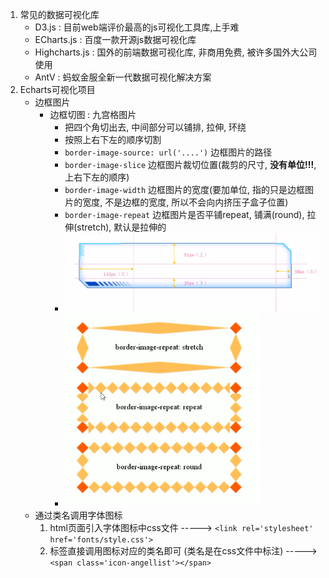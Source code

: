 1. 常见的数据可视化库
    - D3.js : 目前web端评价最高的js可视化工具库,上手难
    - ECharts.js : 百度一款开源js数据可视化库
    - Highcharts.js : 国外的前端数据可视化库, 非商用免费, 被许多国外大公司使用
    - AntV : 蚂蚁金服全新一代数据可视化解决方案
2. Echarts可视化项目
    - 边框图片
        - 边框切图 : 九宫格图片
            - 把四个角切出去, 中间部分可以铺排, 拉伸, 环绕
            - 按照上右下左的顺序切割
            - `border-image-source: url('....')` 边框图片的路径
            - `border-image-slice` 边框图片裁切位置(裁剪的尺寸, **没有单位!!!**, 上右下左的顺序)
            - `border-image-width` 边框图片的宽度(要加单位,  指的只是边框图片的宽度, 不是边框的宽度, 所以不会向内挤压子盒子位置)
            - `border-image-repeat` 边框图片是否平铺repeat, 铺满(round), 拉伸(stretch), 默认是拉伸的
            - ![边框图片九宫格裁切](echartsImage/边框图片九宫格裁切.png)
            - ![边框图片九宫格裁切-三种情况对比](echartsImage/边框图片九宫格裁切-三种情况对比.png)
    - 通过类名调用字体图标
        1. html页面引入字体图标中css文件 -----> `<link rel='stylesheet' href='fonts/style.css'>`
        2. 标签直接调用图标对应的类名即可 (类名是在css文件中标注) -----> `<span class='icon-angellist'></span>`
